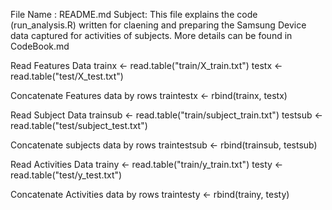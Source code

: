 File Name : README.md
Subject: This file explains the code (run_analysis.R) written for claening and preparing the Samsung Device data captured for activities of subjects. More details can be found in CodeBook.md

Read Features Data
trainx <- read.table("train/X_train.txt")
testx <- read.table("test/X_test.txt")

Concatenate Features data by rows
traintestx <- rbind(trainx, testx)

Read Subject Data
trainsub <- read.table("train/subject_train.txt")
testsub <- read.table("test/subject_test.txt")

Concatenate subjects data by rows
traintestsub <- rbind(trainsub, testsub)

Read Activities Data
trainy <- read.table("train/y_train.txt")
testy <- read.table("test/y_test.txt")

Concatenate Activities data by rows
traintesty <- rbind(trainy, testy)
